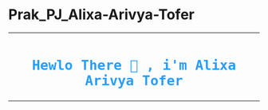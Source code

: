 # Prak_PJ_Alixa-Arivya-Tofer



<table>
  <tr>
    <th>
      <h1 style="color:#279EFF"><code>Hewlo There 👋 , i'm Alixa Arivya Tofer</code></h1>
    </th>
        
  </tr>
</table>
